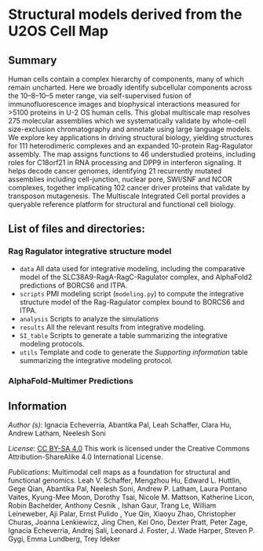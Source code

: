 # Structural models derived from the U2OS Cell Map 

## Summary

Human cells contain a complex hierarchy of components, many of which remain uncharted. Here we broadly identify subcellular components across the 10–8–10–5 meter range, via self-supervised fusion of immunofluorescence images and biophysical interactions measured for >5100 proteins in U-2 OS human cells. This global multiscale map resolves 275 molecular assemblies which we systematically validate by whole-cell size-exclusion chromatography and annotate using large language models. We explore key applications in driving structural biology, yielding structures for 111 heterodimeric complexes and an expanded 10-protein Rag-Ragulator assembly. The map assigns functions to 46 understudied proteins, including roles for C18orf21 in RNA processing and DPP9 in interferon signaling. It helps decode cancer genomes, identifying 21 recurrently mutated assemblies including cell-junction, nuclear pore, SWI/SNF and NCOR complexes, together implicating 102 cancer driver proteins that validate by transposon mutagenesis. The Multiscale Integrated Cell portal provides a queryable reference platform for structural and functional cell biology.


## List of files and directories:

### Rag Ragulator integrative structure model

- `data` All data used for integrative modeling, including the comparative model of the  SLC38A9-RagA-RagC-Ragulator complex, and AlphaFold2 predictions of BORCS6 and ITPA. 
- `scripts` PMI modeling script (`modeling.py`) to compute the integrative structure model of the Rag-Ragulator complex bound to BORCS6 and ITPA. 
- `analysis` Scripts to analyze the simulations 
- `results` All the relevant results from integrative modeling.
- `SI_table` Scripts to generate a table summarizing the integrative modeling protocols.
- `utils` Template and code to generate the <em>Supporting information</em> table summarizing the integrative modeling protocol.

### AlphaFold-Multimer Predictions

## Information

*Author (s)*: Ignacia Echeverria, Abantika Pal, Leah Schaffer, Clara Hu, Andrew Latham, Neelesh Soni 

_License_: [CC BY-SA 4.0](https://creativecommons.org/licenses/by-sa/4.0/) This work is licensed under the Creative Commons Attribution-ShareAlike 4.0 International License.

_Publications_: Multimodal cell maps as a foundation for structural and functional genomics. Leah V. Schaffer, Mengzhou Hu, Edward L. Huttlin, Gege Qian, Abantika Pal, Neelesh Soni, Andrew P. Latham, Laura Pontano Vaites, Kyung-Mee Moon, Dorothy Tsai, Nicole M. Mattson, Katherine Licon, Robin Bachelder, Anthony Cesnik , Ishan Gaur, Trang Le, William Leineweber, Aji Palar, Ernst Pulido , Yue Qin, Xiaoyu Zhao, Christopher Churas, Joanna Lenkiewicz, Jing Chen, Kei Ono, Dexter Pratt, Peter Zage, Ignacia Echeverria, Andrej Sali, Leonard J. Foster, J. Wade Harper, Steven P. Gygi, Emma Lundberg, Trey Ideker


